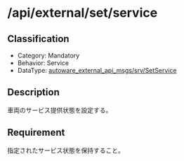 # /api/external/set/service

## Classification

- Category: Mandatory
- Behavior: Service
- DataType: [autoware_external_api_msgs/srv/SetService](https://github.com/tier4/autoware_api_msgs/blob/develop/autoware_external_api_msgs/srv/SetService.srv)

## Description

車両のサービス提供状態を設定する。

## Requirement

指定されたサービス状態を保持すること。
